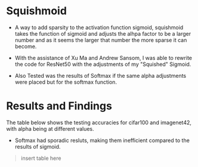 # Squishmoid
- A way to add sparsity to the activation function sigmoid, squishmoid takes the function of sigmoid and adjusts the alhpa factor to be a larger number and as it seems the larger that number the more sparse it can become. 

- With the assistance of Xu Ma and Andrew Sansom, I was able to rewrite the code for ResNet50 with the adjustments of my "Squished" Sigmoid.

- Also Tested was the results of Softmax if the same alpha adjustments were placed but for the softmax function. 

# Results and Findings
The table below shows the testing accuracies for cifar100 and imagenet42, with alpha being at different values.
  - Softmax had sporadic resluts, making them inefficient compared to the results of sigmoid.
> insert table here 
